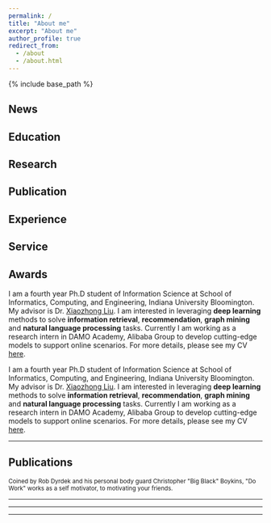 ```yaml
---
permalink: /
title: "About me"
excerpt: "About me"
author_profile: true
redirect_from: 
  - /about
  - /about.html
---
```


{% include base_path %}

News
-----


Education
-----


Research
-----


Publication
-----

Experience
-----

Service
-----

Awards
-----

I am a fourth year Ph.D student of Information Science at School of Informatics, Computing, and Engineering, Indiana University Bloomington. My advisor is Dr. [Xiaozhong Liu](http://scholarwiki.indiana.edu/homepage/index.html). I am interested in leveraging **deep learning** methods to solve **information retrieval**, **recommendation**, **graph mining** and **natural language processing** tasks. Currently I am working as a research intern in DAMO Academy, Alibaba Group to develop cutting-edge models to support online scenarios. For more details, please see my CV [here](files/cv.pdf).

I am a fourth year Ph.D student of Information Science at School of Informatics, Computing, and Engineering, Indiana University Bloomington. My advisor is Dr. [Xiaozhong Liu](http://scholarwiki.indiana.edu/homepage/index.html). I am interested in leveraging **deep learning** methods to solve **information retrieval**, **recommendation**, **graph mining** and **natural language processing** tasks. Currently I am working as a research intern in DAMO Academy, Alibaba Group to develop cutting-edge models to support online scenarios. For more details, please see my CV [here](files/cv.pdf).

------


Publications
-----

<small>Coined by Rob Dyrdek and his personal body guard Christopher "Big Black" Boykins, "Do Work" works as a self motivator, to motivating your friends.
</small> 

***
------
___
 























































